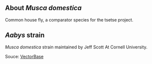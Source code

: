 About *Musca domestica*
-----------------------

Common house fly, a comparator species for the tsetse project.

*Aabys* strain
--------------

*Musca domestica* strain maintained by Jeff Scott At Cornell University.

Souce:
[VectorBase](https://www.vectorbase.org/organisms/musca-domestica)
